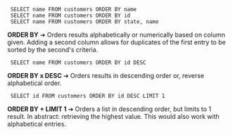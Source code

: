      SELECT name FROM customers ORDER BY name     
     SELECT name FROM customers ORDER BY id     
     SELECT name FROM customers ORDER BY state, name          
**ORDER BY** ➔ Orders results alphabetically or numerically based on column given. Adding a second column allows for duplicates of the first entry to be sorted by the second's criteria.  

     SELECT name FROM customers ORDER BY id DESC        
**ORDER BY x DESC** ➔ Orders results in descending order or, reverse alphabetical order.  

     SELECT id FROM customers ORDER BY id DESC LIMIT 1       
**ORDER BY + LIMIT 1** ➔ Orders a list in descending order, but limits to 1 result. In abstract: retrieving the highest value. This would also work with alphabetical entries.  